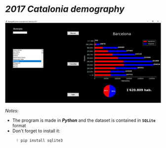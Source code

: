 # *2017 Catalonia demography*

![](Presentacion.jpg)

*Notes:*
- The program  is made in ***Python*** and the dataset is contained in **`SQLite`**  format 
- Don't forget to install it:
```Python
     ! pip install sqlite3
  ```


